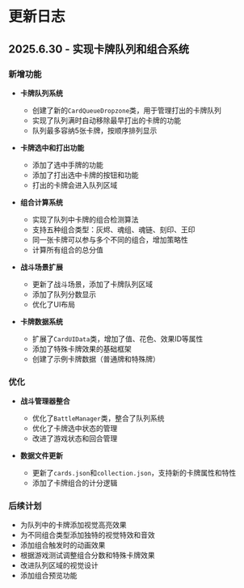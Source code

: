 # 更新日志

## 2025.6.30 - 实现卡牌队列和组合系统

### 新增功能

- **卡牌队列系统**
  - 创建了新的`CardQueueDropzone`类，用于管理打出的卡牌队列
  - 实现了队列满时自动移除最早打出的卡牌的功能
  - 队列最多容纳5张卡牌，按顺序排列显示

- **卡牌选中和打出功能**
  - 添加了选中手牌的功能
  - 添加了打出选中卡牌的按钮和功能
  - 打出的卡牌会进入队列区域

- **组合计算系统**
  - 实现了队列中卡牌的组合检测算法
  - 支持五种组合类型：灰烬、魂组、魂链、刻印、王印
  - 同一张卡牌可以参与多个不同的组合，增加策略性
  - 计算所有组合的总分值

- **战斗场景扩展**
  - 更新了战斗场景，添加了卡牌队列区域
  - 添加了队列分数显示
  - 优化了UI布局

- **卡牌数据系统**
  - 扩展了`CardUIData`类，增加了值、花色、效果ID等属性
  - 添加了特殊卡牌效果的基础框架
  - 创建了示例卡牌数据（普通牌和特殊牌）

### 优化

- **战斗管理器整合**
  - 优化了`BattleManager`类，整合了队列系统
  - 优化了卡牌选中状态的管理
  - 改进了游戏状态和回合管理

- **数据文件更新**
  - 更新了`cards.json`和`collection.json`，支持新的卡牌属性和特性
  - 添加了卡牌组合的计分逻辑

### 后续计划

- 为队列中的卡牌添加视觉高亮效果
- 为不同组合类型添加独特的视觉特效和音效
- 添加组合触发时的动画效果
- 根据游戏测试调整组合分数和特殊卡牌效果
- 改进队列区域的视觉设计
- 添加组合预览功能 